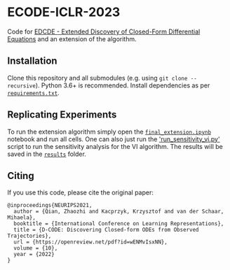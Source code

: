 # ECODE-ICLR-2023
Code for [EDCDE - Extended Discovery of Closed-Form Differential Equations](https://openreview.net/forum?id=EVz_vcZQvvg&referrer=%5BAuthor%20Console%5D(%2Fgroup%3Fid%3DICLR.cc%2F2023%2FTinyPapers%2FAuthors%23your-submissions)) and an extension of the algorithm.



## Installation

Clone this repository and all submodules (e.g. using `git clone --recursive`).
Python 3.6+ is recommended. Install dependencies as per [`requirements.txt`](./requirements.txt).

## Replicating Experiments

To run the extension algorithm simply open the [`final_extension.ipynb`](./final_extension.ipynb) notebook and run all cells. One can also just run the ['run_sensitivity_vi.py'](./run_sensitivity_vi.py) script to run the sensitivity analysis for the VI algorithm. The results will be saved in the [`results`](./results) folder.

## Citing

If you use this code, please cite the original paper:

```
@inproceedings{NEURIPS2021,
  author = {Qian, Zhaozhi and Kacprzyk, Krzysztof and van der Schaar, Mihaela},
  booktitle = {International Conference on Learning Representations},
  title = {D-CODE: Discovering Closed-form ODEs from Observed Trajectories},
  url = {https://openreview.net/pdf?id=wENMvIsxNN},
  volume = {10},
  year = {2022}
}
```
